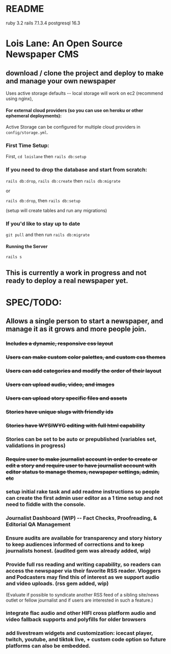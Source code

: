 # README

ruby 3.2
rails 7.1.3.4
postgresql 16.3

# Lois Lane: An Open Source Newspaper CMS

## download / clone the project and deploy to make and manage your own newspaper

Uses active storage defaults -- local storage will work on ec2 (recommend using nginx),

#### For external cloud providers (so you can use on heroku or other ephemeral deployments):

Active Storage can be configured for multiple cloud providers in `config/storage.yml`.

### First Time Setup: 
First, `cd loislane` then `rails db:setup`

### If you need to drop the database and start from scratch:

`rails db:drop`, `rails db:create` then `rails db:migrate`

or

`rails db:drop`, then `rails db:setup`

(setup will create tables and run any migrations)


### If you'd like to stay up to date 

`git pull` and then run `rails db:migrate`

#### Running the Server

`rails s`

## This is currently a work in progress and not ready to deploy a real newspaper yet.

# SPEC/TODO:

## Allows a single person to start a newspaper, and manage it as it grows and more people join.

### ~~Includes a dynamic, responsive css layout~~

### ~~Users can make custom color palettes, and custom css themes~~

### ~~Users can add categories and modify the order of their layout~~

### ~~Users can upload audio, video, and images~~

### ~~Users can upload story specific files and assets~~

### ~~Stories have unique slugs with friendly ids~~

### ~~Stories have WYSIWYG editing with full html capability~~

### Stories can be set to be auto or prepublished (variables set, validations in progress)

### ~~Require user to make journalist account in order to create or edit a story and require user to have journalist account with editor status to manage themes, newspaper settings, admin, etc~~

### setup initial rake task and add readme instructions so people can create the first admin user editor as a 1 time setup and not need to fiddle with the console.

### Journalist Dashboard (WIP) -- Fact Checks, Proofreading, & Editorial QA Management

### Ensure audits are available for transparency and story history to keep audiences informed of corrections and to keep journalists honest. (audited gem was already added, wip)

### Provide full rss reading and writing capability, so readers can access the newspaper via their favorite RSS reader. Vloggers and Podcasters may find this of interest as we support audio and video uploads. (rss gem added, wip)
(Evaluate if possible to syndicate another RSS feed of a sibling site/news outlet or fellow journalist and if users are interested in such a feature.)

### integrate flac audio and other HIFI cross platform audio and video fallback supports and polyfills for older browsers

### add livestream widgets and customization: icecast player, twitch, youtube, and tiktok live, + custom code option so future platforms can also be embedded.

